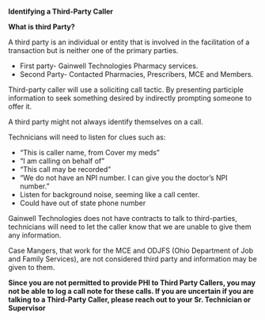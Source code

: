 **Identifying a Third-Party Caller**

**What is third Party?** 

A third party is an individual or entity that is involved in the facilitation of a transaction but is neither one of the primary parties.  
- First party- Gainwell Technologies Pharmacy services. 
- Second Party- Contacted Pharmacies, Prescribers, MCE and Members.  

Third-party caller will use a soliciting call tactic. By presenting participle information to seek something desired by indirectly prompting someone to offer it. 

A third party might not always identify themselves on a call.  

Technicians will need to listen for clues such as: 
- “This is caller name, from Cover my meds” 
- “I am calling on behalf of” 
- “This call may be recorded” 
- “We do not have an NPI number. I can give you the doctor’s NPI number.” 
- Listen for background noise, seeming like a call center. 
- Could have out of state phone number 

Gainwell Technologies does not have contracts to talk to third-parties, technicians will need to let the caller know that we are unable to give them any information. 

Case Mangers, that work for the MCE and ODJFS (Ohio Department of Job and Family Services), are not considered third party and information may be given to them. 

**Since you are not permitted to provide PHI to Third Party Callers, you may not be able to log a call note for these calls.  If you are uncertain if you are talking to a Third-Party Caller, please reach out to your Sr. Technician or Supervisor** 
